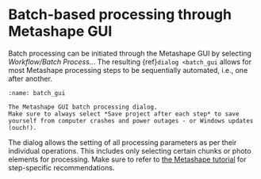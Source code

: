 # Batch-based processing through Metashape GUI

Batch processing can be initiated through the Metashape GUI by selecting *Workflow/Batch Process..*.
The resulting {ref}`dialog <batch_gui` allows for most Metashape processing steps to be sequentially automated, i.e., one after another.

```{figure} assets/batch.gif
:name: batch_gui

The Metashape GUI batch processing dialog.
Make sure to always select *Save project after each step* to save yourself from computer crashes and power outages - or Windows updates (ouch!).
```

The dialog allows the setting of all processing parameters as per their individual operations.
This includes only selecting certain chunks or photo elements for processing.
Make sure to refer to [the Metashape tutorial](../l1/tutorial "tutorial") for step-specific recommendations.
